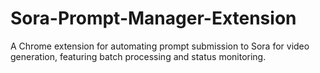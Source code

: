 # Sora-Prompt-Manager-Extension
A Chrome extension for automating prompt submission to Sora for video generation, featuring batch processing and status monitoring.
